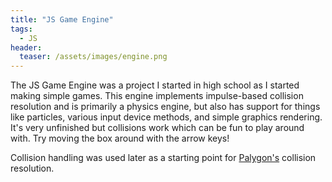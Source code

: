 ```yaml
---
title: "JS Game Engine"
tags:
  - JS
header:
  teaser: /assets/images/engine.png
---
```


<link rel="stylesheet" href="{{ site.baseurl }}/assets/game_engine/css/styles.css"/>

The JS Game Engine was a project I started in high school as I started making simple games. This engine implements impulse-based collision resolution and is primarily a physics engine, but also has support for things like particles, various input device methods, and simple graphics rendering. It's very unfinished but collisions work which can be fun to play around with. Try moving the box around with the arrow keys!

<canvas tabindex="1"></canvas>

Collision handling was used later as a starting point for [Palygon's](/projects/palygon) collision resolution.

<!-- start game loop -->
<script type="module" src="{{ site.baseurl }}/assets/game_engine/js/index.js"></script>